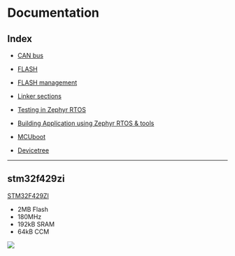 # Documentation

## Index

- [CAN bus](./can.md)
- [FLASH](./flash.md)
- [FLASH management](./flash_management.md)

- [Linker sections](./sections.md)
- [Testing in Zephyr RTOS](./test.md)
- [Building Application using Zephyr RTOS & tools](./zephyr-app-dev.md)

- [MCUboot](./mcuboot.md)
- [Devicetree](./devicetree.md)

---

## stm32f429zi

[STM32F429ZI](https://www.st.com/en/microcontrollers-microprocessors/stm32f429zi.html)
- 2MB Flash
- 180MHz
- 192kB SRAM
- 64kB CCM

![](https://www.st.com/content/ccc/fragment/product_related/rpn_information/product_circuit_diagram/group0/8d/9e/28/ab/4a/5b/45/ca/bd_stm32f429xi_2m/files/bd_stm32f429xi_2m.jpg/jcr:content/translations/en.bd_stm32f429xi_2m.jpg)